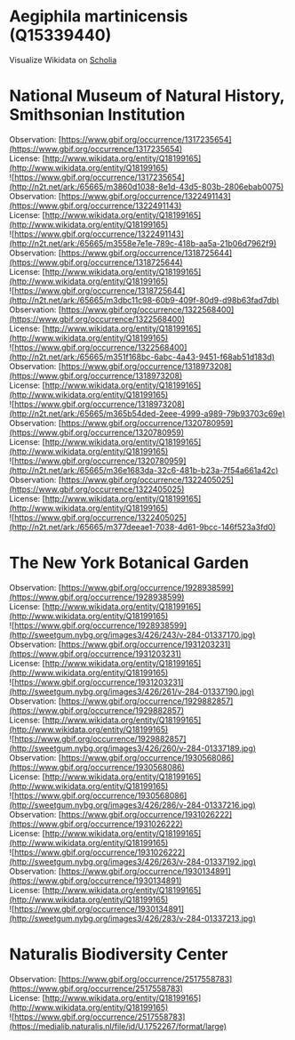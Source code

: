 
Aegiphila martinicensis (Q15339440)
===================================
  
Visualize Wikidata on [Scholia](https://scholia.toolforge.org/taxon/Q15339440)
# National Museum of Natural History, Smithsonian Institution
  
Observation: [https://www.gbif.org/occurrence/1317235654](https://www.gbif.org/occurrence/1317235654)  
License: [http://www.wikidata.org/entity/Q18199165](http://www.wikidata.org/entity/Q18199165)  
![https://www.gbif.org/occurrence/1317235654](http://n2t.net/ark:/65665/m3860d1038-8e1d-43d5-803b-2806ebab0075)  
Observation: [https://www.gbif.org/occurrence/1322491143](https://www.gbif.org/occurrence/1322491143)  
License: [http://www.wikidata.org/entity/Q18199165](http://www.wikidata.org/entity/Q18199165)  
![https://www.gbif.org/occurrence/1322491143](http://n2t.net/ark:/65665/m3558e7e1e-789c-418b-aa5a-21b06d7962f9)  
Observation: [https://www.gbif.org/occurrence/1318725644](https://www.gbif.org/occurrence/1318725644)  
License: [http://www.wikidata.org/entity/Q18199165](http://www.wikidata.org/entity/Q18199165)  
![https://www.gbif.org/occurrence/1318725644](http://n2t.net/ark:/65665/m3dbc11c98-60b9-409f-80d9-d98b63fad7db)  
Observation: [https://www.gbif.org/occurrence/1322568400](https://www.gbif.org/occurrence/1322568400)  
License: [http://www.wikidata.org/entity/Q18199165](http://www.wikidata.org/entity/Q18199165)  
![https://www.gbif.org/occurrence/1322568400](http://n2t.net/ark:/65665/m351f168bc-6abc-4a43-9451-f68ab51d183d)  
Observation: [https://www.gbif.org/occurrence/1318973208](https://www.gbif.org/occurrence/1318973208)  
License: [http://www.wikidata.org/entity/Q18199165](http://www.wikidata.org/entity/Q18199165)  
![https://www.gbif.org/occurrence/1318973208](http://n2t.net/ark:/65665/m365b54ded-2eee-4999-a989-79b93703c69e)  
Observation: [https://www.gbif.org/occurrence/1320780959](https://www.gbif.org/occurrence/1320780959)  
License: [http://www.wikidata.org/entity/Q18199165](http://www.wikidata.org/entity/Q18199165)  
![https://www.gbif.org/occurrence/1320780959](http://n2t.net/ark:/65665/m36e1683da-32c6-481b-b23a-7f54a661a42c)  
Observation: [https://www.gbif.org/occurrence/1322405025](https://www.gbif.org/occurrence/1322405025)  
License: [http://www.wikidata.org/entity/Q18199165](http://www.wikidata.org/entity/Q18199165)  
![https://www.gbif.org/occurrence/1322405025](http://n2t.net/ark:/65665/m377deeae1-7038-4d61-9bcc-146f523a3fd0)
# The New York Botanical Garden
  
Observation: [https://www.gbif.org/occurrence/1928938599](https://www.gbif.org/occurrence/1928938599)  
License: [http://www.wikidata.org/entity/Q18199165](http://www.wikidata.org/entity/Q18199165)  
![https://www.gbif.org/occurrence/1928938599](http://sweetgum.nybg.org/images3/426/243/v-284-01337170.jpg)  
Observation: [https://www.gbif.org/occurrence/1931203231](https://www.gbif.org/occurrence/1931203231)  
License: [http://www.wikidata.org/entity/Q18199165](http://www.wikidata.org/entity/Q18199165)  
![https://www.gbif.org/occurrence/1931203231](http://sweetgum.nybg.org/images3/426/261/v-284-01337190.jpg)  
Observation: [https://www.gbif.org/occurrence/1929882857](https://www.gbif.org/occurrence/1929882857)  
License: [http://www.wikidata.org/entity/Q18199165](http://www.wikidata.org/entity/Q18199165)  
![https://www.gbif.org/occurrence/1929882857](http://sweetgum.nybg.org/images3/426/260/v-284-01337189.jpg)  
Observation: [https://www.gbif.org/occurrence/1930568086](https://www.gbif.org/occurrence/1930568086)  
License: [http://www.wikidata.org/entity/Q18199165](http://www.wikidata.org/entity/Q18199165)  
![https://www.gbif.org/occurrence/1930568086](http://sweetgum.nybg.org/images3/426/286/v-284-01337216.jpg)  
Observation: [https://www.gbif.org/occurrence/1931026222](https://www.gbif.org/occurrence/1931026222)  
License: [http://www.wikidata.org/entity/Q18199165](http://www.wikidata.org/entity/Q18199165)  
![https://www.gbif.org/occurrence/1931026222](http://sweetgum.nybg.org/images3/426/263/v-284-01337192.jpg)  
Observation: [https://www.gbif.org/occurrence/1930134891](https://www.gbif.org/occurrence/1930134891)  
License: [http://www.wikidata.org/entity/Q18199165](http://www.wikidata.org/entity/Q18199165)  
![https://www.gbif.org/occurrence/1930134891](http://sweetgum.nybg.org/images3/426/283/v-284-01337213.jpg)
# Naturalis Biodiversity Center
  
Observation: [https://www.gbif.org/occurrence/2517558783](https://www.gbif.org/occurrence/2517558783)  
License: [http://www.wikidata.org/entity/Q18199165](http://www.wikidata.org/entity/Q18199165)  
![https://www.gbif.org/occurrence/2517558783](https://medialib.naturalis.nl/file/id/U.1752267/format/large)